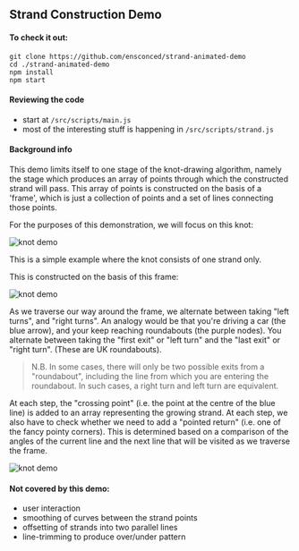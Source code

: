 ## Strand Construction Demo

#### To check it out:

```
git clone https://github.com/ensconced/strand-animated-demo
cd ./strand-animated-demo
npm install
npm start
```

#### Reviewing the code

- start at `/src/scripts/main.js`
- most of the interesting stuff is happening in `/src/scripts/strand.js`

#### Background info

This demo limits itself to one stage of the knot-drawing algorithm, namely the stage which produces an array of points through which the constructed strand will pass. This array of points is constructed on the basis of a 'frame', which is just a collection of points and a set of lines connecting those points.

For the purposes of this demonstration, we will focus on this knot:

![knot demo](https://i.imgur.com/v702syg.png)

This is a simple example where the knot consists of one strand only.

This is constructed on the basis of this frame:

![knot demo](https://i.imgur.com/cZDRlsZ.png)

As we traverse our way around the frame, we alternate between taking "left turns", and "right turns". An analogy would be that you're driving a car (the blue arrow), and your keep reaching roundabouts (the purple nodes). You alternate between taking the "first exit" or "left turn" and the "last exit" or "right turn". (These are UK roundabouts).

> N.B. In some cases, there will only be two possible exits from a "roundabout", including the line from which you are entering the roundabout. In such cases, a right turn and left turn are equivalent.

At each step, the "crossing point" (i.e. the point at the centre of the blue line) is added to an array representing the growing strand. At each step, we also have to check whether we need to add a "pointed return" (i.e. one of the fancy pointy corners). This is determined based on a comparison of the angles of the current line and the next line that will be visited as we traverse the frame.

![knot demo](https://i.imgur.com/nqkXWAc.gif)

#### **Not** covered by this demo:

- user interaction
- smoothing of curves between the strand points
- offsetting of strands into two parallel lines
- line-trimming to produce over/under pattern
